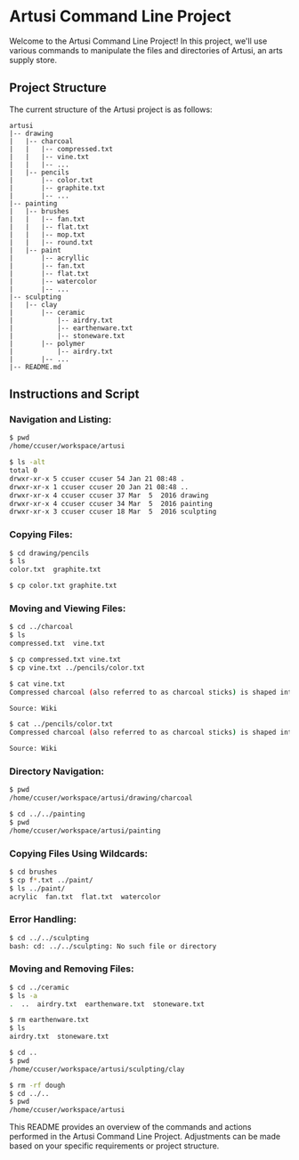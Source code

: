 # Artusi Command Line Project
Welcome to the Artusi Command Line Project! In this project, we'll use various commands to manipulate the files and directories of Artusi, an arts supply store. 

## Project Structure
The current structure of the Artusi project is as follows:

```
artusi
|-- drawing
|   |-- charcoal
|   |   |-- compressed.txt
|   |   |-- vine.txt
|   |   |-- ...
|   |-- pencils
|       |-- color.txt
|       |-- graphite.txt
|       |-- ...
|-- painting
|   |-- brushes
|   |   |-- fan.txt
|   |   |-- flat.txt
|   |   |-- mop.txt
|   |   |-- round.txt
|   |-- paint
|       |-- acryllic
|       |-- fan.txt
|       |-- flat.txt
|       |-- watercolor
|       |-- ...
|-- sculpting
|   |-- clay
|       |-- ceramic
|           |-- airdry.txt
|           |-- earthenware.txt
|           |-- stoneware.txt
|       |-- polymer
|           |-- airdry.txt
|       |-- ...
|-- README.md
```
## Instructions and Script
### **Navigation and Listing:**
```bash
$ pwd
/home/ccuser/workspace/artusi

$ ls -alt
total 0
drwxr-xr-x 5 ccuser ccuser 54 Jan 21 08:48 .
drwxr-xr-x 1 ccuser ccuser 20 Jan 21 08:48 ..
drwxr-xr-x 4 ccuser ccuser 37 Mar  5  2016 drawing
drwxr-xr-x 4 ccuser ccuser 34 Mar  5  2016 painting
drwxr-xr-x 3 ccuser ccuser 18 Mar  5  2016 sculpting
```
### **Copying Files:**
```bash
$ cd drawing/pencils
$ ls
color.txt  graphite.txt

$ cp color.txt graphite.txt
```
### **Moving and Viewing Files:**
```bash
$ cd ../charcoal
$ ls
compressed.txt  vine.txt

$ cp compressed.txt vine.txt
$ cp vine.txt ../pencils/color.txt

$ cat vine.txt
Compressed charcoal (also referred to as charcoal sticks) is shaped into a block or form of a stick. Intensity of the shade is determined by hardiness.

Source: Wiki

$ cat ../pencils/color.txt
Compressed charcoal (also referred to as charcoal sticks) is shaped into a block or form of a stick. Intensity of the shade is determined by hardiness.

Source: Wiki
```
### **Directory Navigation:**
```bash
$ pwd
/home/ccuser/workspace/artusi/drawing/charcoal

$ cd ../../painting
$ pwd
/home/ccuser/workspace/artusi/painting
```
### **Copying Files Using Wildcards:**
```bash
$ cd brushes
$ cp f*.txt ../paint/
$ ls ../paint/
acrylic  fan.txt  flat.txt  watercolor
```
### **Error Handling:**
```bash
$ cd ../../sculpting
bash: cd: ../../sculpting: No such file or directory
```
### **Moving and Removing Files:**
```bash
$ cd ../ceramic
$ ls -a
.  ..  airdry.txt  earthenware.txt  stoneware.txt

$ rm earthenware.txt
$ ls
airdry.txt  stoneware.txt

$ cd ..
$ pwd
/home/ccuser/workspace/artusi/sculpting/clay

$ rm -rf dough
$ cd ../..
$ pwd
/home/ccuser/workspace/artusi
```
This README provides an overview of the commands and actions performed in the Artusi Command Line Project. Adjustments can be made based on your specific requirements or project structure.
